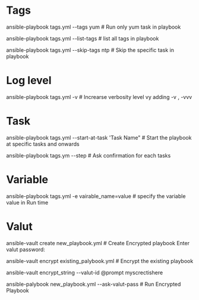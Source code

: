 # Tags

ansible-playbook tags.yml --tags yum    # Run only yum task in playbook

ansible-playbook tags.yml --list-tags   # list all tags in playbook

ansible-playbook tags.yml --skip-tags ntp  # Skip the specific task in playbook

# Log level

ansible-playbook tags.yml -v           # Increarse verbosity level vy adding -v , -vvv

# Task

ansible-playbook tags.yml --start-at-task 'Task Name" # Start the playbook at specific tasks and onwards

ansible-playbook tags.ym --step        # Ask confirmation for each tasks

# Variable

ansible-playbook tags.yml  -e vairable_name=value   # specify the variable value in Run time 

# Valut

ansible-vault create new_playbook.yml   # Create Encrypted playbook
Enter valut password:

ansible-vault encrypt existing_palybook.yml # Encrypt the existing playbook

ansible-vault encrypt_string --valut-id @prompt myscrectishere

ansible-palybook new_playbook.yml --ask-valut-pass  # Run Encrypted Playbook 
